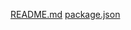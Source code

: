 [README.md](https://github.com/user-attachments/files/20236027/README.md)
[package.json](https://github.com/user-attachments/files/20236028/package.json)
